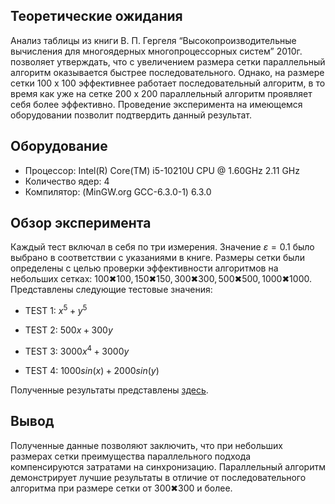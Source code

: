 ## Теоретические ожидания 
Анализ таблицы из книги В. П. Гергеля “Высокопроизводительные вычисления для многоядерных многопроцессорных систем” 2010г. позволяет утверждать, что с увеличением размера сетки параллельный алгоритм оказывается быстрее последовательного. Однако, на размере сетки 100 x 100 эффективнее работает последовательный алгоритм, в то время как уже на сетке 200 x 200 параллельный алгоритм проявляет себя более эффективно. Проведение эксперимента на имеющемся оборудовании позволит подтвердить данный результат.

## Оборудование

- Процессор: Intel(R) Core(TM) i5-10210U CPU @ 1.60GHz   2.11 GHz
- Количество ядер: 4
- Компилятор: (MinGW.org GCC-6.3.0-1) 6.3.0

## Обзор эксперимента

Каждый тест включал в себя по три измерения. Значение $\varepsilon = 0.1$ было выбрано в соответствии с указаниями в книге. Размеры сетки были определены с целью проверки эффективности алгоритмов на небольших сетках: $100✖100, 150✖150, 300✖300, 500✖500, 1000✖1000$. Представлены следующие тестовые значения:
- TEST 1: $x ^ 5 + y ^ 5$

- TEST 2: $500x + 300y$

- TEST 3: $3000x^4 + 3000y$
 
- TEST 4: $1000sin(x) + 2000sin(y)$

Полученные результаты представлены [здесь](result.txt).
 ## Вывод
Полученные данные позволяют заключить, что при небольших размерах сетки преимущества параллельного подхода компенсируются затратами на синхронизацию. Параллельный алгоритм демонстрирует лучшие результаты в отличие от последовательного алгоритма при размере сетки от 300✖300 и более.
